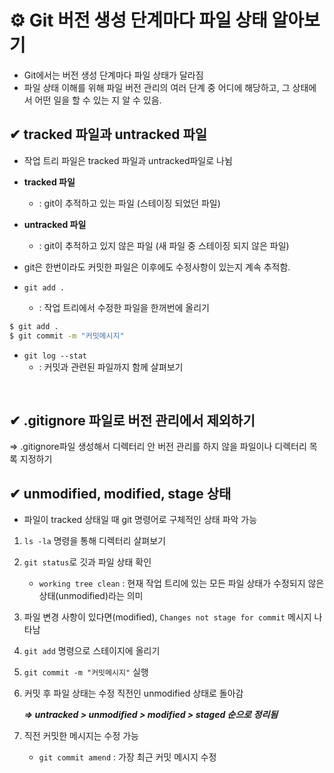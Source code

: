 # ⚙ Git 버전 생성 단계마다 파일 상태 알아보기
+ Git에서는 버전 생성 단계마다 파일 상태가 달라짐
+ 파일 상태 이해를 위해 파일 버전 관리의 여러 단계 중 어디에 해당하고, 그 상태에서 어떤 일을 할 수 있는 지 알 수 있음.

## ✔ tracked 파일과 untracked 파일

+ 작업 트리 파일은 tracked 파일과 untracked파일로 나뉨

+ **tracked 파일**
  + : git이 추적하고 있는 파일 (스테이징 되었던 파일)

+ **untracked 파일**
  + : git이 추적하고 있지 않은 파일 (새 파일 중 스테이징 되지 않은 파일)

+ git은 한번이라도 커밋한 파일은 이후에도 수정사항이 있는지 계속 추적함.

+ `git add .`
  + : 작업 트리에서 수정한 파일을 한꺼번에 올리기

```bash
$ git add .
$ git commit -m "커밋메시지"
```

+ `git log --stat`
  + : 커밋과 관련된 파일까지 함께 살펴보기

<br>

## ✔ .gitignore 파일로 버전 관리에서 제외하기

=> .gitignore파일 생성해서 디렉터리 안 버전 관리를 하지 않을 파일이나 디렉터리 목록 지정하기

## ✔ unmodified, modified, stage 상태

+ 파일이 tracked 상태일 때 git 명령어로 구체적인 상태 파악 가능

1. `ls -la` 명령을 통해 디렉터리 살펴보기

2. `git status`로 깃과 파일 상태 확인
    + `working tree clean` : 현재 작업 트리에 있는 모든 파일 상태가 수정되지 않은 상태(unmodified)라는 의미

3. 파일 변경 사항이 있다면(modified), `Changes not stage for commit` 메시지 나타남

4. `git add` 명령으로 스테이지에 올리기

5. `git commit -m "커밋메시지"` 실행

6. 커밋 후 파일 상태는 수정 직전인 unmodified 상태로 돌아감

    ***=> untracked > unmodified > modified > staged 순으로 정리됨***
7. 직전 커밋한 메시지는 수정 가능
    + `git commit amend` : 가장 최근 커밋 메시지 수정 
